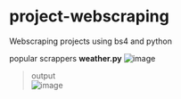 # project-webscraping
Webscraping projects using bs4 and python

popular scrappers
**weather.py**
![image](https://github.com/matiwan3/project-webscraping/assets/93386476/431164a8-447d-432c-baf0-fb61ad81ccd4)
> output  
![image](https://github.com/matiwan3/project-webscraping/assets/93386476/f86bae69-02b9-4067-a5bb-ead34b10bfc4)




